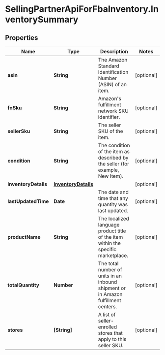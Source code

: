 # SellingPartnerApiForFbaInventory.InventorySummary

## Properties

Name | Type | Description | Notes
------------ | ------------- | ------------- | -------------
**asin** | **String** | The Amazon Standard Identification Number (ASIN) of an item. | [optional] 
**fnSku** | **String** | Amazon&#39;s fulfillment network SKU identifier. | [optional] 
**sellerSku** | **String** | The seller SKU of the item. | [optional] 
**condition** | **String** | The condition of the item as described by the seller (for example, New Item). | [optional] 
**inventoryDetails** | [**InventoryDetails**](InventoryDetails.md) |  | [optional] 
**lastUpdatedTime** | **Date** | The date and time that any quantity was last updated. | [optional] 
**productName** | **String** | The localized language product title of the item within the specific marketplace. | [optional] 
**totalQuantity** | **Number** | The total number of units in an inbound shipment or in Amazon fulfillment centers. | [optional] 
**stores** | **[String]** | A list of seller-enrolled stores that apply to this seller SKU. | [optional] 


